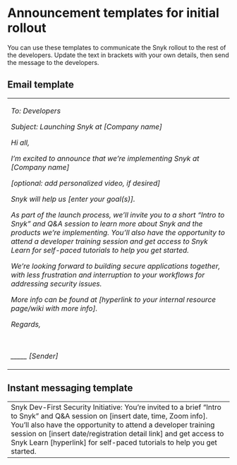 # Announcement templates for initial rollout

You can use these templates to communicate the Snyk rollout to the rest of the developers. Update the text in brackets with your own details, then send the message to the developers.

## Email template

|                                                                                                                                                                                                                                                                                                                                                                                                                                                                                                                                                                                                                                                                                                                                                                                                                                                                                                                                                                                                                 |
| --------------------------------------------------------------------------------------------------------------------------------------------------------------------------------------------------------------------------------------------------------------------------------------------------------------------------------------------------------------------------------------------------------------------------------------------------------------------------------------------------------------------------------------------------------------------------------------------------------------------------------------------------------------------------------------------------------------------------------------------------------------------------------------------------------------------------------------------------------------------------------------------------------------------------------------------------------------------------------------------------------------- |
| <p><em>To: Developers</em></p><p><em>Subject: Launching Snyk at [Company name]</em></p><p><em>Hi all,</em></p><p><em>I’m excited to announce that we’re implementing Snyk at [Company name]</em></p><p><em>[optional: add personalized video, if desired]</em></p><p><em>Snyk will help us [enter your goal(s)].</em></p><p><em>As part of the launch process, we’ll invite you to a short “Intro to Snyk” and Q&#x26;A session to learn more about Snyk and the products we’re implementing. You’ll also have the opportunity to attend a developer training session and get access to Snyk Learn for self-paced tutorials to help you get started.</em></p><p><em>We’re looking forward to building secure applications together, with less frustration and interruption to your workflows for addressing security issues.</em></p><p><em>More info can be found at [hyperlink to your internal resource page/wiki with more info].</em></p><p><em>Regards,</em></p><p><br></p><p><em>_____ [Sender]</em></p> |

## Instant messaging template

|                                                                                                                                                                                                                                                                                                                                                   |
| ------------------------------------------------------------------------------------------------------------------------------------------------------------------------------------------------------------------------------------------------------------------------------------------------------------------------------------------------- |
| Snyk Dev-First Security Initiative: You’re invited to a brief “Intro to Snyk” and Q\&A session on \[insert date, time, Zoom info]. You’ll also have the opportunity to attend a developer training session on \[insert date/registration detail link] and get access to Snyk Learn \[hyperlink] for self-paced tutorials to help you get started. |

###
